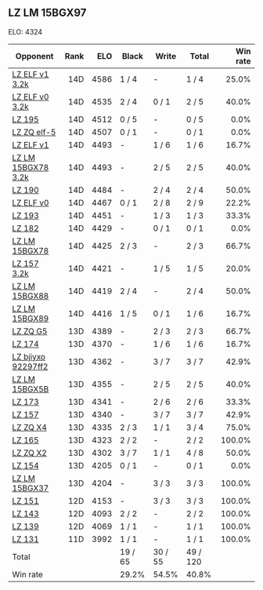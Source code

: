 ## LZ LM 15BGX97 ##

ELO: 4324

Opponent | Rank | ELO | Black | Write | Total | Win rate
---------|-----:|----:|-------|-------|-------|-------:
[LZ ELF v1 3.2k](LZ%20ELF%20v1%203.2k.md) | 14D | 4586 | 1 / 4 | - | 1 / 4 | 25.0%
[LZ ELF v0 3.2k](LZ%20ELF%20v0%203.2k.md) | 14D | 4535 | 2 / 4 | 0 / 1 | 2 / 5 | 40.0%
[LZ 195](LZ%20195.md) | 14D | 4512 | 0 / 5 | - | 0 / 5 | 0.0%
[LZ ZQ elf-5](LZ%20ZQ%20elf-5.md) | 14D | 4507 | 0 / 1 | - | 0 / 1 | 0.0%
[LZ ELF v1](LZ%20ELF%20v1.md) | 14D | 4493 | - | 1 / 6 | 1 / 6 | 16.7%
[LZ LM 15BGX78 3.2k](LZ%20LM%2015BGX78%203.2k.md) | 14D | 4493 | - | 2 / 5 | 2 / 5 | 40.0%
[LZ 190](LZ%20190.md) | 14D | 4484 | - | 2 / 4 | 2 / 4 | 50.0%
[LZ ELF v0](LZ%20ELF%20v0.md) | 14D | 4467 | 0 / 1 | 2 / 8 | 2 / 9 | 22.2%
[LZ 193](LZ%20193.md) | 14D | 4451 | - | 1 / 3 | 1 / 3 | 33.3%
[LZ 182](LZ%20182.md) | 14D | 4429 | - | 0 / 1 | 0 / 1 | 0.0%
[LZ LM 15BGX78](LZ%20LM%2015BGX78.md) | 14D | 4425 | 2 / 3 | - | 2 / 3 | 66.7%
[LZ 157 3.2k](LZ%20157%203.2k.md) | 14D | 4421 | - | 1 / 5 | 1 / 5 | 20.0%
[LZ LM 15BGX88](LZ%20LM%2015BGX88.md) | 14D | 4419 | 2 / 4 | - | 2 / 4 | 50.0%
[LZ LM 15BGX89](LZ%20LM%2015BGX89.md) | 14D | 4416 | 1 / 5 | 0 / 1 | 1 / 6 | 16.7%
[LZ ZQ G5](LZ%20ZQ%20G5.md) | 13D | 4389 | - | 2 / 3 | 2 / 3 | 66.7%
[LZ 174](LZ%20174.md) | 13D | 4370 | - | 1 / 6 | 1 / 6 | 16.7%
[LZ bjiyxo 92297ff2](LZ%20bjiyxo%2092297ff2.md) | 13D | 4362 | - | 3 / 7 | 3 / 7 | 42.9%
[LZ LM 15BGX5B](LZ%20LM%2015BGX5B.md) | 13D | 4355 | - | 2 / 5 | 2 / 5 | 40.0%
[LZ 173](LZ%20173.md) | 13D | 4341 | - | 2 / 6 | 2 / 6 | 33.3%
[LZ 157](LZ%20157.md) | 13D | 4340 | - | 3 / 7 | 3 / 7 | 42.9%
[LZ ZQ X4](LZ%20ZQ%20X4.md) | 13D | 4335 | 2 / 3 | 1 / 1 | 3 / 4 | 75.0%
[LZ 165](LZ%20165.md) | 13D | 4323 | 2 / 2 | - | 2 / 2 | 100.0%
[LZ ZQ X2](LZ%20ZQ%20X2.md) | 13D | 4302 | 3 / 7 | 1 / 1 | 4 / 8 | 50.0%
[LZ 154](LZ%20154.md) | 13D | 4205 | 0 / 1 | - | 0 / 1 | 0.0%
[LZ LM 15BGX37](LZ%20LM%2015BGX37.md) | 13D | 4204 | - | 3 / 3 | 3 / 3 | 100.0%
[LZ 151](LZ%20151.md) | 12D | 4153 | - | 3 / 3 | 3 / 3 | 100.0%
[LZ 143](LZ%20143.md) | 12D | 4093 | 2 / 2 | - | 2 / 2 | 100.0%
[LZ 139](LZ%20139.md) | 12D | 4069 | 1 / 1 | - | 1 / 1 | 100.0%
[LZ 131](LZ%20131.md) | 11D | 3992 | 1 / 1 | - | 1 / 1 | 100.0%
Total | | | 19 / 65 | 30 / 55 | 49 / 120 | 
Win rate| | | 29.2% | 54.5% | 40.8% | 
